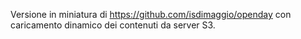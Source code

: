 Versione in miniatura di https://github.com/isdimaggio/openday con caricamento dinamico dei contenuti da server S3.